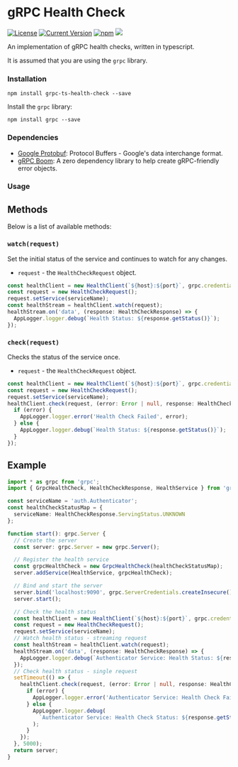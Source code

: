 # gRPC Health Check

[![License][license-image]][license-url]
[![Current Version](https://img.shields.io/npm/v/grpc-ts-health-check.svg)](https://www.npmjs.com/package/grpc-ts-health-check)
[![npm](https://img.shields.io/npm/dw/grpc-ts-health-check.svg)](https://www.npmjs.com/package/grpc-ts-health-check)
![](https://img.shields.io/bundlephobia/min/grpc-ts-health-check.svg?style=flat)

[license-url]: https://opensource.org/licenses/MIT
[license-image]: https://img.shields.io/npm/l/make-coverage-badge.svg

An implementation of gRPC health checks, written in typescript.

It is assumed that you are using the `grpc` library.

### Installation

```
npm install grpc-ts-health-check --save
```

Install the `grpc` library:

```
npm install grpc --save
```

### Dependencies

- [Google Protobuf](https://www.npmjs.com/package/google-protobuf): Protocol Buffers - Google's data interchange format.
- [gRPC Boom](https://www.npmjs.com/package/grpc-boom): A zero dependency library to help create gRPC-friendly error objects.

### Usage

## Methods

Below is a list of available methods:

### `watch(request)`

Set the initial status of the service and continues to watch for any changes.

- `request` - the `HealthCheckRequest` object.

```typescript
const healthClient = new HealthClient(`${host}:${port}`, grpc.credentials.createInsecure());
const request = new HealthCheckRequest();
request.setService(serviceName);
const healthStream = healthClient.watch(request);
healthStream.on('data', (response: HealthCheckResponse) => {
  AppLogger.logger.debug(`Health Status: ${response.getStatus()}`);
});
```

### `check(request)`

Checks the status of the service once.

- `request` - the `HealthCheckRequest` object.

```typescript
const healthClient = new HealthClient(`${host}:${port}`, grpc.credentials.createInsecure());
const request = new HealthCheckRequest();
request.setService(serviceName);
healthClient.check(request, (error: Error | null, response: HealthCheckResponse) => {
  if (error) {
    AppLogger.logger.error('Health Check Failed', error);
  } else {
    AppLogger.logger.debug(`Health Status: ${response.getStatus()}`);
  }
});
```

## Example

```typescript
import * as grpc from 'grpc';
import { GrpcHealthCheck, HealthCheckResponse, HealthService } from 'grpc-ts-health-check';

const serviceName = 'auth.Authenticator';
const healthCheckStatusMap = {
  serviceName: HealthCheckResponse.ServingStatus.UNKNOWN
};

function start(): grpc.Server {
  // Create the server
  const server: grpc.Server = new grpc.Server();

  // Register the health service
  const grpcHealthCheck = new GrpcHealthCheck(healthCheckStatusMap);
  server.addService(HealthService, grpcHealthCheck);

  // Bind and start the server
  server.bind('localhost:9090', grpc.ServerCredentials.createInsecure());
  server.start();

  // Check the health status
  const healthClient = new HealthClient(`${host}:${port}`, grpc.credentials.createInsecure());
  const request = new HealthCheckRequest();
  request.setService(serviceName);
  // Watch health status - streaming request
  const healthStream = healthClient.watch(request);
  healthStream.on('data', (response: HealthCheckResponse) => {
    AppLogger.logger.debug(`Authenticator Service: Health Status: ${response.getStatus()}`);
  });
  // Check health status - single request
  setTimeout(() => {
    healthClient.check(request, (error: Error | null, response: HealthCheckResponse) => {
      if (error) {
        AppLogger.logger.error('Authenticator Service: Health Check Failed', error);
      } else {
        AppLogger.logger.debug(
          `Authenticator Service: Health Check Status: ${response.getStatus()}`
        );
      }
    });
  }, 5000);
  return server;
}
```
